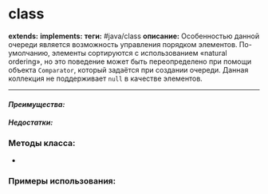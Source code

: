 # class 
**extends:** 
**implements:** 
**теги:** #java/class 
**описание:**  Особенностью данной очереди является возможность управления порядком элементов. По-умолчанию, элементы сортируются с использованием «natural ordering», но это поведение может быть переопределено при помощи объекта `Comparator`, который задаётся при создании очереди. Данная коллекция не поддерживает `null` в качестве элементов.

---
#### *Преимущества:*

#### *Недостатки:*

### Методы класса:
- 

### Примеры использования:

